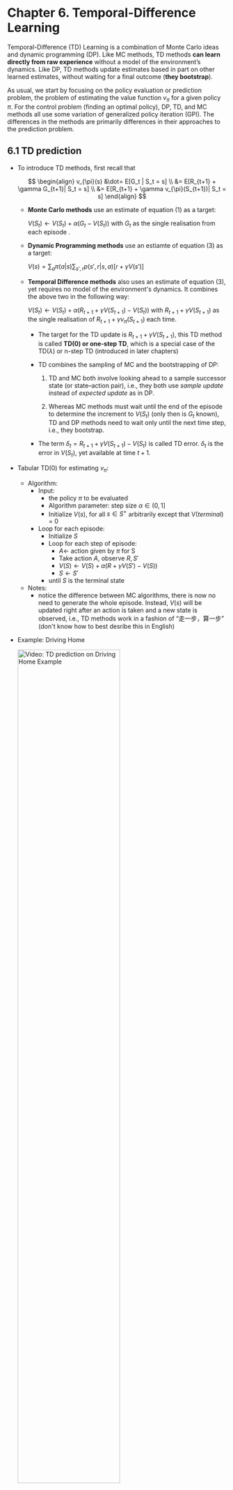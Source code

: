 # Chapter 6. Temporal-Difference Learning

Temporal-Difference (TD) Learning is a combination of Monte Carlo ideas and dynamic programming (DP). Like MC methods, TD methods **can learn directly from raw experience** without a model of the environment’s dynamics. Like DP, TD methods update estimates based in part on other learned estimates, without waiting for a final outcome (**they bootstrap**).

As usual, we start by focusing on the policy evaluation or prediction problem, the problem of estimating the value function $v_\pi$ for a given policy $\pi$. For the control problem (finding an optimal policy), DP, TD, and MC methods all use some variation of generalized policy iteration (GPI). The differences in the methods are primarily differences in their approaches to the prediction problem.

## 6.1 TD prediction

- To introduce TD methods, first recall that 

	$$
		\begin{align}
		v_{\pi}(s) &\dot= E[G_t | S_t = s] \\
		&= E[R_{t+1} + \gamma G_{t+1}| S_t = s] \\
		&= E[R_{t+1} + \gamma v_{\pi}(S_{t+1})| S_t = s]
		\end{align}
	$$

	- **Monte Carlo methods** use an estimate of equation (1) as a target:

		$V(S_t) \leftarrow V(S_t) + \alpha (G_t - V(S_t))$ with $G_t$ as the single realisation from each episode .

	- **Dynamic Programming methods** use an estiamte of equation (3) as a target:

		$V(s) = \sum_a \pi(a|s) \sum_{s', r} p(s',r|s,a) [r + \gamma V(s')]$


	- **Temporal Difference methods** also uses an estimate of equation (3), yet requires no model of the environment's dynamics. It combines the above two in the following way:

		$V(S_t) \leftarrow V(S_t) + \alpha (R_{t+1} + \gamma V(S_{t+1}) - V(S_t))$ with $R_{t+1} + \gamma V(S_{t+1})$ as the single realisation of $R_{t+1} + \gamma v_{\pi}(S_{t+1})$ each time. 
		- The target for the TD update is $R_{t+1} + \gamma V(S_{t+1})$, this TD method is called **TD(0) or one-step TD**, which is a special case of the TD($\lambda$) or n-step TD (introduced in later chapters)

		- TD combines the sampling of MC and the bootstrapping of DP: 
			1. TD and MC both involve looking ahead to a sample successor state (or state–action pair), i.e., they both use $\textit{sample update}$ instead of $\textit{expected update}$ as in DP.

			2. Whereas MC methods must wait until the end of the episode to determine the increment to $V(S_t)$ (only then is $G_t$ known), TD and DP methods need to wait only until the next time step, i.e., they bootstrap.

		- The term $\delta_t = R_{t+1} + \gamma V(S_{t+1}) - V(S_t)$ is called TD error. $\delta_t$ is the error in $V(S_t)$, yet available at time $t+1$.

- Tabular TD(0) for estimating $v_\pi$:
	- Algorithm:
		- Input: 
			- the policy $\pi$ to be evaluated
			- Algorithm parameter: step size $\alpha \in (0,1]$
			- Initialize $V(s)$, for all $s \in S^+$ arbitrarily except that V($terminal$) = 0
		- Loop for each episode:
			- Initialize $S$
			- Loop for each step of episode:
				- $A \leftarrow$ action given by $\pi$ for S
				- Take action $A$, observe $R, S\prime$
				- $V(S) \leftarrow V(S) + \alpha (R + \gamma V(S\prime) - V(S))$
				- $S \leftarrow S\prime$
			- until $S$ is the terminal state
	- Notes:
		- notice the difference between MC algorithms, there is now no need to generate the whole episode. Instead, $V(s)$ will be updated right after an action is taken and a new state is observed, i.e., TD methods work in a fashion of “走一步，算一步” (don't know how to best desribe this in English)

- Example: Driving Home

	<a href="https://www.coursera.org/learn/sample-based-learning-methods/lecture/9Dxlq/the-advantages-of-temporal-difference-learning">
	<img src="../img/chapter6/driving_home.png" alt="Video: TD prediction on Driving Home Example" style="width:70%;">
	</a>

- Advantages of TD prediction:

	- Over dynamic programming: TD methods do not need a model of the environment. Over Monte Carlo: TD methods are naturally implemented in an online, fully incremental fashion, i.e., they do not require to wait until the end of an episode.

	- For any fixed policy $\pi$, TD(0) has been proved to converge to $v_\pi$. For details, refer to the book chapter 6.2.

	- In practice, TD methods have usually been found to  converge faster than constant-$\alpha$ MC methods on stochastic tasks. A demonstrative example is given in the following video:

		<a href="https://www.coursera.org/learn/sample-based-learning-methods/lecture/CEzFc/comparing-td-and-monte-carlo">
		<img src="../img/chapter6/random_walk.png" alt="Video: Comparing TD and MC" style="width:70%;">
		</a>			

## 6.2 TD Control

### 6.2.1 Sarsa: On-policy TD Control

- Backgound for Sarsa:
	- Since TD methods deal with tasks where there is no model of environment available, it is natural to estima $Q_\pi(s,a)$ instead of $V_\pi(s)$. Similar to section [6.1](#61-td-prediction), the **update rule for Sarsa** is: 

		$$Q(S_t, A_t) \leftarrow Q(S_t, A_t) + \alpha [R_{t+1} + \gamma Q(S_{t+1}, A_{t+1}) - Q(S_t, A_t)]$$
		
		with $Q(S_t, A_t)=0$ if $S_t$ is the terminal state.

	- **Naming of Sarsa**: the above update rule uses every element of the quintuple of events, ($S_t,A_t,R_{t+1},S_{t+1},A_{t+1}$), that make up a transition from one state–action pair to the next. This quintuple gives rise to the name Sarsa (**S**tate, **A**ction, **R**eward, **S**tate, **A**ction)

	- Similar to any other on-policy methods, we continually estimate $q_\pi$ for the behavior policy $\pi$, and at the same time change $\pi$ toward greediness with respect to $q_\pi$ (pattern of generalized policy iteration (GPI)). 

- Sarsa (on-policy TD control) for estimating $Q \approx q_{\star}$
	- Algorithm:
		- Algorithm parameter: step size $\alpha \in (0,1]$, small $\epsilon>0$
		- Initialize $Q(s,a)$, for all $s \in S^+, a \in A(s)$ arbitrarily except that $A(terminal, .) = 0$
		- Loop for each episode:
			- Initialize $S$
			- Choose $A$ from S using policy derived from $Q$ (e.g., $\epsilon$-greedy)
			- Loop for each step of episode:
				- Take action A, observe $R, S\prime$
				- Choose $A\prime$ from $S\prime$ using policy derived from $Q$ (e.g., $\epsilon$-greedy)
				- $Q(S, A) \leftarrow Q(S, A) + \alpha [R + \gamma Q(S\prime, A\prime) - Q(S, A)]$
				- $S \leftarrow S\prime, A \leftarrow A\prime$
			- until $S$ is terminal
	
	- Notes:
		- There is no need to initialize a policy $\pi$ in the beginning, the action can be derived directly from a given policy wth $Q(s,a), \text{ for all } s \in S, a \in A(s)$ available.

		- While deriving the next action, make sure to use a soft-policy to ensure exploration.

		- Notice that after transit to the state $S\prime$, you still need to take another action $A\prime$ to be able to update $Q(S,A)$.

		- Sarsa converges with probability 1 to an optimal policy and action-value function as long as all state–action pairs are visited an infinite number of times and the policy converges in the limit to the greedy policy (which can be arranged, for example, with $\epsilon$-greedy policies by setting $\epsilon = 1/t$).
	
- Example: Sarsa in the Windy Gridworld:

	<a href="https://www.coursera.org/learn/sample-based-learning-methods/lecture/RZeRQ/sarsa-in-the-windy-grid-world">
	<img src="../img/chapter6/windy_gridworld.png" alt="Video: Sarsa in the Windy Gridworld" style="width:70%;">
	</a>

	- Notice that the first few episodes take a couple thousand steps to complete. The curve gradually gets steeper indicating that episodes are completed more quickly.
	- Notice the episode completion rate stops increasing. This means the agents policy hovers around the optimal policy and won't be exactly optimal, because of exploration.


### 6.2.2 Q-learning: Off-policy TD Control

- Backgound for Q-learning:
	- The update rule for Q-learning is: 
		$$Q(S_t, A_t) \leftarrow Q(S_t, A_t) + \alpha [R_{t+1} + \gamma \max_a Q(S_{t+1}, a) - Q(S_t, A_t)]$$
	- This way of directly approximating $q_\star$ dramatically simplifies the analysis of the algorithm and enabled early convergence proofs. All that is required for correct convergence is that all pairs continue to be updated (exploration).

- $Q$-learning (off-policy TD control) for estimating $\pi \approx \pi_{\star}$
	- Algorithm:
		- Algorithm parameter: step size $\alpha \in (0,1], \epsilon > 0$
		- Initialize $Q(s,a)$, for all $s \in S^+, a \in A(s)$
		- Loop for each episode:
			- Initialize $S$
			- Loop for each step of episode:
				- Choose $A$ from $S$ using policy derived from $Q$ (e.g., $\epsilon$-greedy)
				- Take action $A$, observe $R, S\prime$
				- $Q(S, A) \leftarrow Q(S, A) + \alpha [R + \gamma max_a Q(S\prime, a) - Q(S, A)]$
				- $S \leftarrow S\prime$
			- until $S$ is terminal
	- Notes:
		- **Different from Sarsa, at target state $S\prime$, Q-learning choose the greedy action that maximizes $Q(S\prime, a)$ directly**, but not according to a policy derived from $Q$ (although, the derived policy from $Q$ can also be the greedy policy, if so, the update rules of Sarsa and Q-learning are identical).

		- **Why is Q-learning off-policy?** Consider the derived policy from current $Q$ as the $\textit{behaviour policy}$, which can be e.g., $\epsilon$-greedy. but the $\textit{target policy}$ for Q-learning is actually the greedy policy according to the $max$ term in the update rule from above (actions are chosen according to $\epsilon$-greedy, updates are made according to the greedy policy). Readers of interest can further refer to [this video.](https://www.coursera.org/learn/sample-based-learning-methods/lecture/1OikH/how-is-q-learning-off-policy) 

- Example: Q-learning in the Windy Gridworld:

	<a href="https://www.coursera.org/learn/sample-based-learning-methods/lecture/BZbSy/q-learning-in-the-windy-grid-world">
	<img src="../img/chapter6/q_learning_windy_gridworld.png" alt="Video: Sarsa in the Windy Gridworld" style="width:70%;">
	</a>

	- In the beginning, the two algorithms learn at a similar pace. Towards the end, Q-Learning seems to learn a better final policy. 
	- When we descres the step-size $\alpha$, Sarsa learns the same final policy as Q-Learning, but more slowly. This experiment highlights the impact of parameter choices in reinforcement learning. $\alpha$, $\epsilon$, initial values, and the length of the experiment can all influence the final result.

- <span style="color:red;">Example of Cliff Walking - Another comparison between Sarsa and Q-learning </span>

### 6.2.3 Expected Sarsa

- Backgound for expected Sarsa:
	- update rule: 
	$$
		Q(S_t, A_t) \leftarrow Q(S_t, A_t) + \alpha [R_{t+1} + \gamma E_{\pi}[Q(S_{t+1}, A_{t+1})|S_{t+1})] - Q(S_t, A_t)] \\
		\leftarrow Q(S_t, A_t) + \alpha [R_{t+1} + \gamma \sum_{a}\pi(a|S_{t+1}) Q(S_{t+1}, a) - Q(S_t, A_t)]
	$$

	- Given the next state, $S_{t+1}$, this update moves deterministically in the same direction as Sarsa moves in expectation, and accordingly it is called Expected Sarsa.
	- Expected Sarsa is more complex computationally than Sarsa but, in return, it eliminates the variance due to the random selection of $A_{t+1}$. Given the same amount of experience we might expect it to perform slightly better than Sarsa.

- Expected Sarsa for estimating $\pi \approx \pi_{\star}$
	- Algorithm:
		- Algorithm parameter: step size $\alpha \in (0,1], \epsilon > 0$
		- Initialize $Q(s,a)$, for all $s \in S^+, a \in A(s)$
		- Loop for each episode:
			- Initialize $S$
			- Loop for each step of episode:
				- Choose $A$ from $S$ using policy derived from $Q$ (e.g., $\epsilon$-greedy)
				- Take action $A$, observe $R, S\prime$
				- $Q(S, A) \leftarrow Q(S, A) + \alpha [R + \gamma \sum_{a}\pi(a|S\prime) Q(S\prime, a) - Q(S, A)]$
				- $S \leftarrow S\prime$
			- until $S$ is terminal
	- Notes:
		- The algorithm is just like Q-learning except that instead of using the maximum over next state–action pairs it uses the expected value, taking into account how likely each action is under the current policy.

		- The fun part about Expected Sarsa is that **it can be both on- and off-policy**. The above algorithm is a on-policy setting, but in general expected sarsa might use a policy different from the target policy $\pi$ to generate behavior, in which case it becomes an off-policy algorithm. 
			- For example, suppose $\pi$ is the greedy policy while behavior is more exploratory; then Expected Sarsa is then exactly Q-learning. 
			
			- In the above sense Expected Sarsa subsumes and generalizes Q-learning while reliably improving over Sarsa. **Except for the small additional computational cost, Expected Sarsa may completely dominate both of the other more-well-known TD control algorithms.**

- Comparison on Cliff Walking example:

	The figure below shows the interim and asymptotic performance of the three TD control methods on the cliff-walking task as a function of $\alpha$.
	- All three algorithms use $\epsilon$-greedy policy with $\epsilon$=0.1
	- Asymptotic performance is an average over 100,000 episodes, then averaged over 10 runs.
	- Interim performance is an average over the first 100 episodes, then averaged over 50,000 runs.


	<div style="display: flex; justify-content: center;">
	<img src="../img/chapter6/comparison_cliff_walking.png" alt="Comparison of three TD control methods on cliff walking task" style="width: 80%;">
	</div>        

	Expected Sarsa retains the significant advantage of Sarsa over Q-learning on this problem. In cliff walking the state transitions are all deterministic and all randomness comes from the policy. In such cases, Expected Sarsa can safely set $\alpha$ = 1 without suffering any degradation of asymptotic performance, whereas Sarsa can only perform well in the long run at a small value of $\alpha$, at which short-term performance is poor.

## 6.3 Summary

The methods presented in this chapter are today the most widely used reinforcement learning methods. This is probably due to their great simplicity: they can be applied online, with a minimal amount of computation, to experience generated from interaction with an environment; they can be expressed nearly completely by single equations that can be implemented with small computer programs.

The special cases of TD methods introduced in the present chapter should rightly be called $\textit{one-step, tabular, model-free}$ TD methods. In the next two chapters we extend them to n-step forms (a link to Monte Carlo methods) and forms that include a model of the environment (a link to planning and dynamic programming).

